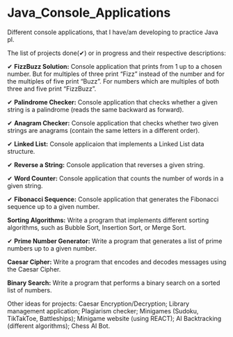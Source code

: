 # Java_Console_Applications

Different console applications, that I have/am developing to practice Java pl.

The list of projects done(✔) or in progress and their respective descriptions:

✔ **FizzBuzz Solution:** Console application that prints from 1 up to a chosen number. But for multiples of three print “Fizz” instead of the number and for the multiples of five print “Buzz”. For numbers which are multiples of both three and five print “FizzBuzz”.

✔ **Palindrome Checker:** Console application that checks whether a given string is a palindrome (reads the same backward as forward).

✔ **Anagram Checker:** Console application that checks whether two given strings are anagrams (contain the same letters in a different order).

✔ **Linked List:** Console applicaion that implements a Linked List data structure.

✔ **Reverse a String:** Console application that reverses a given string.

✔ **Word Counter:** Console application that counts the number of words in a given string.

✔ **Fibonacci Sequence:** Console application that generates the Fibonacci sequence up to a given number.

**Sorting Algorithms:** Write a program that implements different sorting algorithms, such as Bubble Sort, Insertion Sort, or Merge Sort.

✔ **Prime Number Generator:** Write a program that generates a list of prime numbers up to a given number.

**Caesar Cipher:** Write a program that encodes and decodes messages using the Caesar Cipher.

**Binary Search:** Write a program that performs a binary search on a sorted list of numbers.

Other ideas for projects:
Caesar Encryption/Decryption;
Library management application;
Plagiarism checker;
Minigames (Sudoku, TikTakToe, Battleships);
Minigame website (using REACT);
AI Backtracking (different algorithms);
Chess AI Bot.
